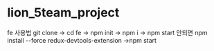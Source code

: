 # lion_5team_project
fe 사용법
git clone -> cd fe -> npm init -> npm i -> npm start
안되면 
npm install --force redux-devtools-extension ->npm start


